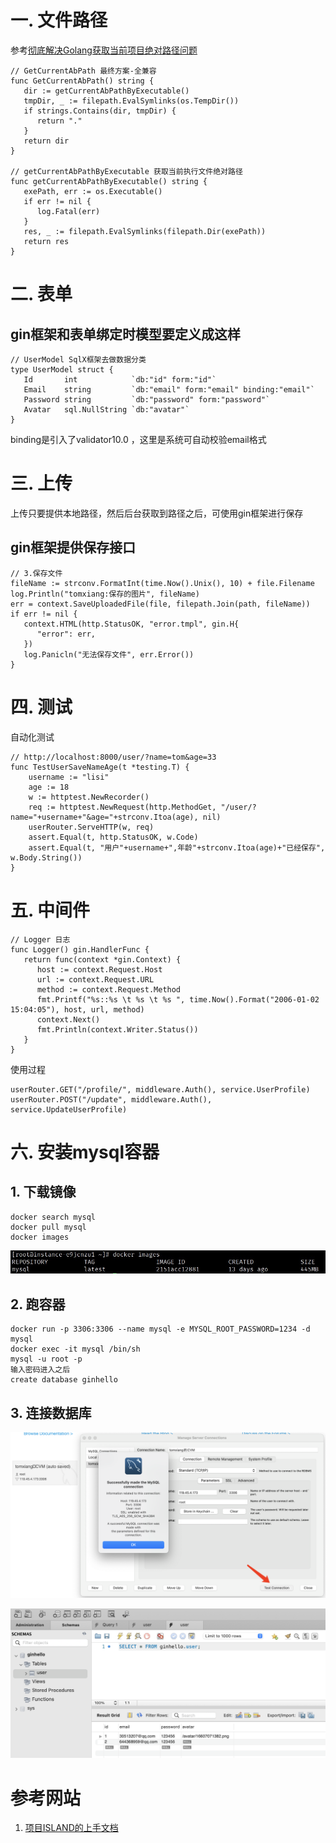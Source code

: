 # 一. 文件路径
参考[彻底解决Golang获取当前项目绝对路径问题](https://tehub.com/a/44BceBfRK0)
```
// GetCurrentAbPath 最终方案-全兼容
func GetCurrentAbPath() string {
   dir := getCurrentAbPathByExecutable()
   tmpDir, _ := filepath.EvalSymlinks(os.TempDir())
   if strings.Contains(dir, tmpDir) {
      return "."
   }
   return dir
}

// getCurrentAbPathByExecutable 获取当前执行文件绝对路径
func getCurrentAbPathByExecutable() string {
   exePath, err := os.Executable()
   if err != nil {
      log.Fatal(err)
   }
   res, _ := filepath.EvalSymlinks(filepath.Dir(exePath))
   return res
}
```
# 二. 表单
## gin框架和表单绑定时模型要定义成这样
```
// UserModel SqlX框架去做数据分类
type UserModel struct {
   Id       int            `db:"id" form:"id"`
   Email    string         `db:"email" form:"email" binding:"email"`
   Password string         `db:"password" form:"password"`
   Avatar   sql.NullString `db:"avatar"`
}
```
binding是引入了validator10.0 ，这里是系统可自动校验email格式

# 三. 上传
上传只要提供本地路径，然后后台获取到路径之后，可使用gin框架进行保存
##  gin框架提供保存接口
```
// 3.保存文件
fileName := strconv.FormatInt(time.Now().Unix(), 10) + file.Filename
log.Println("tomxiang:保存的图片", fileName)
err = context.SaveUploadedFile(file, filepath.Join(path, fileName))
if err != nil {
   context.HTML(http.StatusOK, "error.tmpl", gin.H{
      "error": err,
   })
   log.Panicln("无法保存文件", err.Error())
}
```

# 四. 测试
自动化测试
```
// http://localhost:8000/user/?name=tom&age=33
func TestUserSaveNameAge(t *testing.T) {
	username := "lisi"
	age := 18
	w := httptest.NewRecorder()
	req := httptest.NewRequest(http.MethodGet, "/user/?name="+username+"&age="+strconv.Itoa(age), nil)
	userRouter.ServeHTTP(w, req)
	assert.Equal(t, http.StatusOK, w.Code)
	assert.Equal(t, "用户"+username+",年龄"+strconv.Itoa(age)+"已经保存", w.Body.String())
}
```

# 五. 中间件
```
// Logger 日志
func Logger() gin.HandlerFunc {
   return func(context *gin.Context) {
      host := context.Request.Host
      url := context.Request.URL
      method := context.Request.Method
      fmt.Printf("%s::%s \t %s \t %s ", time.Now().Format("2006-01-02 15:04:05"), host, url, method)
      context.Next()
      fmt.Println(context.Writer.Status())
   }
}
```
使用过程
```
userRouter.GET("/profile/", middleware.Auth(), service.UserProfile)
userRouter.POST("/update", middleware.Auth(), service.UpdateUserProfile)
```

# 六. 安装mysql容器
## 1. 下载镜像
```
docker search mysql
docker pull mysql
docker images
```
![enter image description here](readme/image-01.png)

## 2. 跑容器
```
docker run -p 3306:3306 --name mysql -e MYSQL_ROOT_PASSWORD=1234 -d mysql
docker exec -it mysql /bin/sh
mysql -u root -p
输入密码进入之后
create database ginhello
``` 

## 3. 连接数据库
![enter image description here](readme/image-02.png)

![enter image description here](readme/image-03.png)

# 参考网站
1. [项目ISLAND的上手文档](https://youngxhui.top/categories/gin/)



